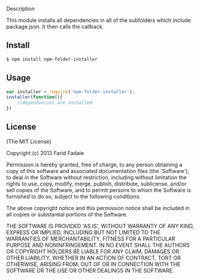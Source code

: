 Description

This module installs all dependencies in all of the subfolders which include package.json.
It then calls the callback.

## Install

```bash
$ npm install npm-folder-installer
```

## Usage

```js
var installer = require('npm-folder-installer');
installer(function(){
	//dependencies are installed.
})

```

## License 

(The MIT License)

Copyright (c) 2013 Farid Fadaie

Permission is hereby granted, free of charge, to any person obtaining
a copy of this software and associated documentation files (the
'Software'), to deal in the Software without restriction, including
without limitation the rights to use, copy, modify, merge, publish,
distribute, sublicense, and/or sell copies of the Software, and to
permit persons to whom the Software is furnished to do so, subject to
the following conditions:

The above copyright notice and this permission notice shall be
included in all copies or substantial portions of the Software.

THE SOFTWARE IS PROVIDED 'AS IS', WITHOUT WARRANTY OF ANY KIND,
EXPRESS OR IMPLIED, INCLUDING BUT NOT LIMITED TO THE WARRANTIES OF
MERCHANTABILITY, FITNESS FOR A PARTICULAR PURPOSE AND NONINFRINGEMENT.
IN NO EVENT SHALL THE AUTHORS OR COPYRIGHT HOLDERS BE LIABLE FOR ANY
CLAIM, DAMAGES OR OTHER LIABILITY, WHETHER IN AN ACTION OF CONTRACT,
TORT OR OTHERWISE, ARISING FROM, OUT OF OR IN CONNECTION WITH THE
SOFTWARE OR THE USE OR OTHER DEALINGS IN THE SOFTWARE.
